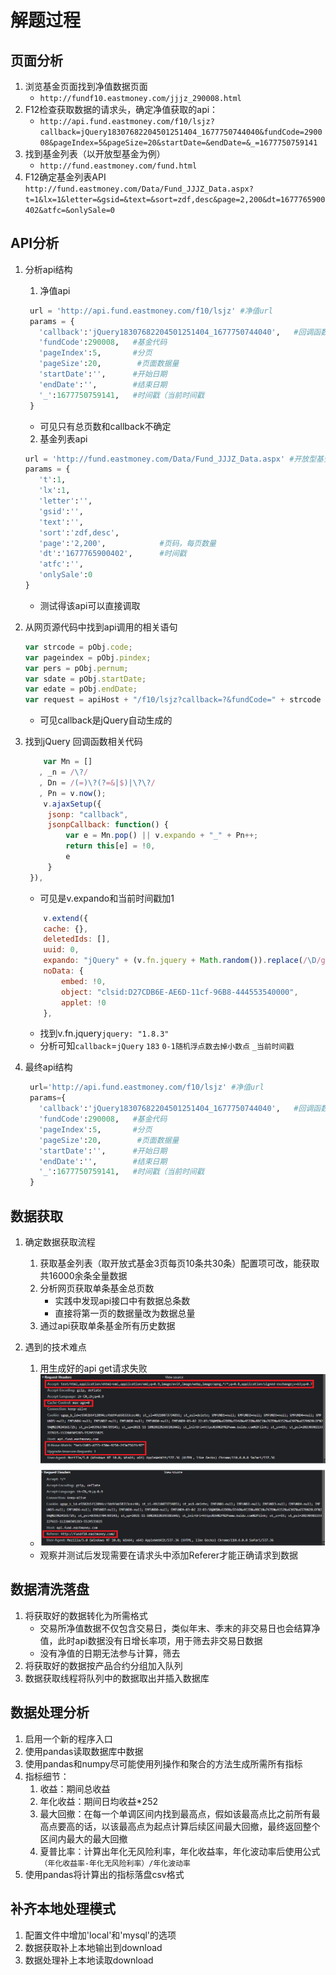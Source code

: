 解题过程
===
## 页面分析
1. 浏览基金页面找到净值数据页面
   - `http://fundf10.eastmoney.com/jjjz_290008.html`
2. F12检查获取数据的请求头，确定净值获取的api：
   - `http://api.fund.eastmoney.com/f10/lsjz?callback=jQuery18307682204501251404_1677750744040&fundCode=290008&pageIndex=5&pageSize=20&startDate=&endDate=&_=1677750759141`
3. 找到基金列表（以开放型基金为例）
   - `http://fund.eastmoney.com/fund.html`
4. F12确定基金列表API
   `http://fund.eastmoney.com/Data/Fund_JJJZ_Data.aspx?t=1&lx=1&letter=&gsid=&text=&sort=zdf,desc&page=2,200&dt=1677765900402&atfc=&onlySale=0`

## API分析
1. 分析api结构
   1. 净值api
   ```python
    url = 'http://api.fund.eastmoney.com/f10/lsjz' #净值url
    params = {
      'callback':'jQuery18307682204501251404_1677750744040',   #回调函数
      'fundCode':290008,   #基金代码
      'pageIndex':5,       #分页
      'pageSize':20,        #页面数据量
      'startDate':'',      #开始日期
      'endDate':'',        #结束日期
      '_':1677750759141,   #时间戳（当前时间戳
    }
   ```
   - 可见只有总页数和callback不确定
   2. 基金列表api
   ```python
   url = 'http://fund.eastmoney.com/Data/Fund_JJJZ_Data.aspx' #开放型基金列表url
   params = {
      't':1,
      'lx':1,
      'letter':'',
      'gsid':'',
      'text':'',
      'sort':'zdf,desc',
      'page':'2,200',            #页码，每页数量
      'dt':'1677765900402',      #时间戳
      'atfc':'',
      'onlySale':0
   }
   ```
   - 测试得该api可以直接调取
2. 从网页源代码中找到api调用的相关语句
   ```javascript
   var strcode = pObj.code;
   var pageindex = pObj.pindex;
   var pers = pObj.pernum;
   var sdate = pObj.startDate;
   var edate = pObj.endDate;
   var request = apiHost + "/f10/lsjz?callback=?&fundCode=" + strcode + "&pageIndex=" + pageindex + "&pageSize=" + pers + "&startDate=" + sdate + "&endDate=" + edate;
   ```
   - 可见callback是jQuery自动生成的
3. 找到jQuery 回调函数相关代码
   ```javascript
       var Mn = []
      , _n = /\?/
      , Dn = /(=)\?(?=&|$)|\?\?/
      , Pn = v.now();
       v.ajaxSetup({
        jsonp: "callback",
        jsonpCallback: function() {
            var e = Mn.pop() || v.expando + "_" + Pn++;
            return this[e] = !0,
            e
        }
    }),
    ```
    - 可见是v.expando和当前时间戳加1
    ```javascript
        v.extend({
        cache: {},
        deletedIds: [],
        uuid: 0,
        expando: "jQuery" + (v.fn.jquery + Math.random()).replace(/\D/g, ""),
        noData: {
            embed: !0,
            object: "clsid:D27CDB6E-AE6D-11cf-96B8-444553540000",
            applet: !0
        },
   ```
   - 找到v.fn.jquery`jquery: "1.8.3"`
   - 分析可知`callback`=`jQuery`  `183` `0-1随机浮点数去掉小数点` `_当前时间戳`
  
4. 最终api结构
   ```python
    url='http://api.fund.eastmoney.com/f10/lsjz' #净值url
    params={
      'callback':'jQuery18307682204501251404_1677750744040',   #回调函数
      'fundCode':290008,   #基金代码
      'pageIndex':5,       #分页
      'pageSize':20,        #页面数据量
      'startDate':'',      #开始日期
      'endDate':'',        #结束日期
      '_':1677750759141,   #时间戳（当前时间戳
    }
   ```
## 数据获取
1. 确定数据获取流程
   1. 获取基金列表（取开放式基金3页每页10条共30条）配置项可改，能获取共16000余条全量数据
   2. 分析网页获取单条基金总页数
      - 实践中发现api接口中有数据总条数
      - 直接将第一页的数据量改为数据总量
   3. 通过api获取单条基金所有历史数据

2. 遇到的技术难点
   1. 用生成好的api get请求失败
   - ![请求头对比](./img/请求头对比.png)
   - 观察并测试后发现需要在请求头中添加Referer才能正确请求到数据

## 数据清洗落盘
1. 将获取好的数据转化为所需格式
   - 交易所净值数据不仅包含交易日，类似年末、季末的非交易日也会结算净值，此时api数据没有日增长率项，用于筛去非交易日数据
   - 没有净值的日期无法参与计算，筛去
2. 将获取好的数据按产品合约分组加入队列
3. 数据获取线程将队列中的数据取出并插入数据库

## 数据处理分析
1. 启用一个新的程序入口
2. 使用pandas读取数据库中数据
3. 使用pandas和numpy尽可能使用列操作和聚合的方法生成所需所有指标
4. 指标细节：
   1. 收益：期间总收益
   2. 年化收益：期间日均收益*252
   3. 最大回撤：在每一个单调区间内找到最高点，假如该最高点比之前所有最高点要高的话，以该最高点为起点计算后续区间最大回撤，最终返回整个区间内最大的最大回撤
   4. 夏普比率：计算出年化无风险利率，年化收益率，年化波动率后使用公式`（年化收益率-年化无风险利率）/年化波动率`
5. 使用pandas将计算出的指标落盘csv格式


## 补齐本地处理模式
1. 配置文件中增加'local'和'mysql'的选项
2. 数据获取补上本地输出到download
3. 数据处理补上本地读取download
